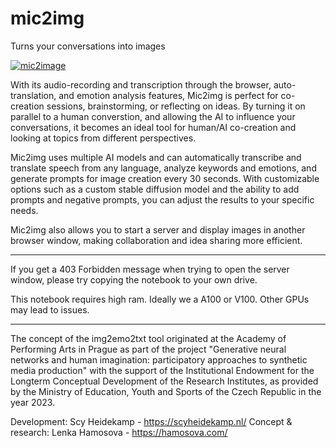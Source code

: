 # mic2img
Turns your conversations into images

[![mic2image](https://colab.research.google.com/assets/colab-badge.svg)](https://colab.research.google.com/drive/1kk4suKC5MNTlopaW6c3y1gcqKkugoVr8#scrollTo=cC982X14mr4u)

With its audio-recording and transcription through the browser, auto-translation, and emotion analysis features, Mic2img is perfect for co-creation sessions, brainstorming, or reflecting on ideas. By turning it on parallel to a human converstion, and allowing the AI to influence your conversations, it becomes an ideal tool for human/AI co-creation and looking at topics from different perspectives.

Mic2img uses multiple AI models and can automatically transcribe and translate speech from any language, analyze keywords and emotions, and generate prompts for image creation every 30 seconds. With customizable options such as a custom stable diffusion model and the ability to add prompts and negative prompts, you can adjust the results to your specific needs.

Mic2img also allows you to start a server and display images in another browser window, making collaboration and idea sharing more efficient. 

---------------------------------

If you get a 403 Forbidden message when trying to open the server window, please try copying the notebook to your own drive.

This notebook requires high ram. Ideally we a A100 or V100. Other GPUs may lead to issues.

---------------------------------

The concept of the img2emo2txt tool originated at the Academy of Performing Arts in Prague as part of the project "Generative neural networks and human imagination: participatory approaches to synthetic media production" with the support of the Institutional Endowment for the Longterm Conceptual Development of the Research Institutes, as provided by the Ministry of Education, Youth and Sports of the Czech Republic in the year 2023.

Development: Scy Heidekamp - https://scyheidekamp.nl/
Concept & research: Lenka Hamosova - https://hamosova.com/
